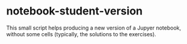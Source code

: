 # notebook-student-version
This small script helps producing a new version of a Jupyer notebook, without some cells (typically, the solutions to the exercises).
